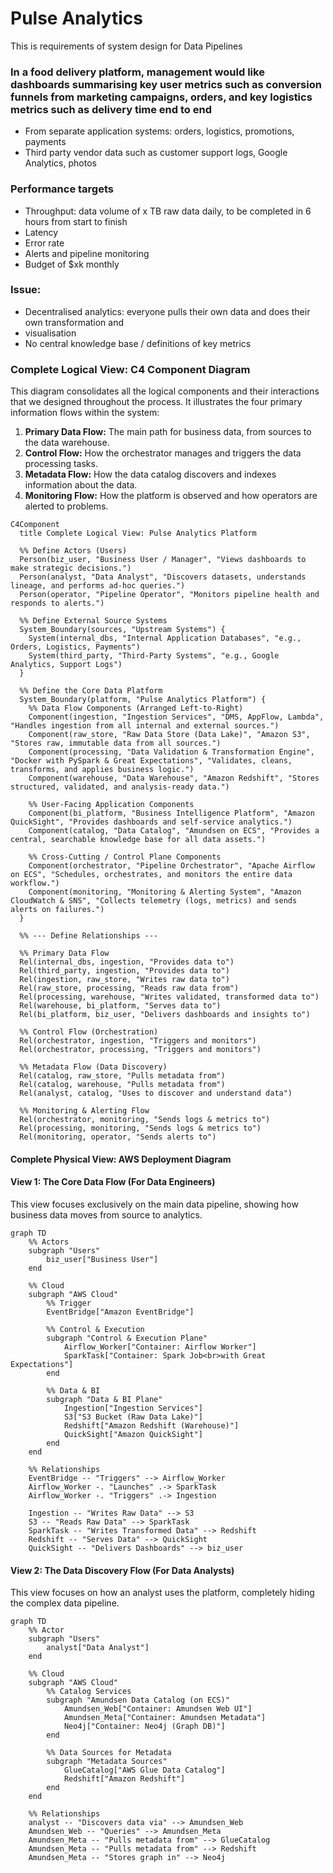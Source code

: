 # Pulse Analytics

This is requirements of system design for Data Pipelines

### In a food delivery platform, management would like dashboards summarising key user metrics such as conversion funnels from marketing campaigns, orders, and key logistics metrics such as delivery time end to end

- From separate application systems: orders, logistics, promotions, payments
- Third party vendor data such as customer support logs, Google Analytics, photos

### Performance targets

- Throughput: data volume of x TB raw data daily, to be completed in 6 hours from start to finish
- Latency
- Error rate
- Alerts and pipeline monitoring
- Budget of $xk monthly

### Issue:

- Decentralised analytics: everyone pulls their own data and does their own transformation and
- visualisation
- No central knowledge base / definitions of key metrics

### **Complete Logical View: C4 Component Diagram**

This diagram consolidates all the logical components and their interactions that we designed throughout the process. It illustrates the four primary information flows within the system:

1.  **Primary Data Flow:** The main path for business data, from sources to the data warehouse.
2.  **Control Flow:** How the orchestrator manages and triggers the data processing tasks.
3.  **Metadata Flow:** How the data catalog discovers and indexes information about the data.
4.  **Monitoring Flow:** How the platform is observed and how operators are alerted to problems.

```mermaid
C4Component
  title Complete Logical View: Pulse Analytics Platform

  %% Define Actors (Users)
  Person(biz_user, "Business User / Manager", "Views dashboards to make strategic decisions.")
  Person(analyst, "Data Analyst", "Discovers datasets, understands lineage, and performs ad-hoc queries.")
  Person(operator, "Pipeline Operator", "Monitors pipeline health and responds to alerts.")

  %% Define External Source Systems
  System_Boundary(sources, "Upstream Systems") {
    System(internal_dbs, "Internal Application Databases", "e.g., Orders, Logistics, Payments")
    System(third_party, "Third-Party Systems", "e.g., Google Analytics, Support Logs")
  }

  %% Define the Core Data Platform
  System_Boundary(platform, "Pulse Analytics Platform") {
    %% Data Flow Components (Arranged Left-to-Right)
    Component(ingestion, "Ingestion Services", "DMS, AppFlow, Lambda", "Handles ingestion from all internal and external sources.")
    Component(raw_store, "Raw Data Store (Data Lake)", "Amazon S3", "Stores raw, immutable data from all sources.")
    Component(processing, "Data Validation & Transformation Engine", "Docker with PySpark & Great Expectations", "Validates, cleans, transforms, and applies business logic.")
    Component(warehouse, "Data Warehouse", "Amazon Redshift", "Stores structured, validated, and analysis-ready data.")

    %% User-Facing Application Components
    Component(bi_platform, "Business Intelligence Platform", "Amazon QuickSight", "Provides dashboards and self-service analytics.")
    Component(catalog, "Data Catalog", "Amundsen on ECS", "Provides a central, searchable knowledge base for all data assets.")

    %% Cross-Cutting / Control Plane Components
    Component(orchestrator, "Pipeline Orchestrator", "Apache Airflow on ECS", "Schedules, orchestrates, and monitors the entire data workflow.")
    Component(monitoring, "Monitoring & Alerting System", "Amazon CloudWatch & SNS", "Collects telemetry (logs, metrics) and sends alerts on failures.")
  }

  %% --- Define Relationships ---

  %% Primary Data Flow
  Rel(internal_dbs, ingestion, "Provides data to")
  Rel(third_party, ingestion, "Provides data to")
  Rel(ingestion, raw_store, "Writes raw data to")
  Rel(raw_store, processing, "Reads raw data from")
  Rel(processing, warehouse, "Writes validated, transformed data to")
  Rel(warehouse, bi_platform, "Serves data to")
  Rel(bi_platform, biz_user, "Delivers dashboards and insights to")

  %% Control Flow (Orchestration)
  Rel(orchestrator, ingestion, "Triggers and monitors")
  Rel(orchestrator, processing, "Triggers and monitors")

  %% Metadata Flow (Data Discovery)
  Rel(catalog, raw_store, "Pulls metadata from")
  Rel(catalog, warehouse, "Pulls metadata from")
  Rel(analyst, catalog, "Uses to discover and understand data")

  %% Monitoring & Alerting Flow
  Rel(orchestrator, monitoring, "Sends logs & metrics to")
  Rel(processing, monitoring, "Sends logs & metrics to")
  Rel(monitoring, operator, "Sends alerts to")
```

#### **Complete Physical View: AWS Deployment Diagram**

#### **View 1: The Core Data Flow (For Data Engineers)**

This view focuses exclusively on the main data pipeline, showing how business data moves from source to analytics.

```mermaid
graph TD
    %% Actors
    subgraph "Users"
        biz_user["Business User"]
    end

    %% Cloud
    subgraph "AWS Cloud"
        %% Trigger
        EventBridge["Amazon EventBridge"]

        %% Control & Execution
        subgraph "Control & Execution Plane"
            Airflow_Worker["Container: Airflow Worker"]
            SparkTask["Container: Spark Job<br>with Great Expectations"]
        end

        %% Data & BI
        subgraph "Data & BI Plane"
            Ingestion["Ingestion Services"]
            S3["S3 Bucket (Raw Data Lake)"]
            Redshift["Amazon Redshift (Warehouse)"]
            QuickSight["Amazon QuickSight"]
        end
    end

    %% Relationships
    EventBridge -- "Triggers" --> Airflow_Worker
    Airflow_Worker -. "Launches" .-> SparkTask
    Airflow_Worker -. "Triggers" .-> Ingestion

    Ingestion -- "Writes Raw Data" --> S3
    S3 -- "Reads Raw Data" --> SparkTask
    SparkTask -- "Writes Transformed Data" --> Redshift
    Redshift -- "Serves Data" --> QuickSight
    QuickSight -- "Delivers Dashboards" --> biz_user
```

#### **View 2: The Data Discovery Flow (For Data Analysts)**

This view focuses on how an analyst uses the platform, completely hiding the complex data pipeline.

```mermaid
graph TD
    %% Actor
    subgraph "Users"
        analyst["Data Analyst"]
    end

    %% Cloud
    subgraph "AWS Cloud"
        %% Catalog Services
        subgraph "Amundsen Data Catalog (on ECS)"
            Amundsen_Web["Container: Amundsen Web UI"]
            Amundsen_Meta["Container: Amundsen Metadata"]
            Neo4j["Container: Neo4j (Graph DB)"]
        end

        %% Data Sources for Metadata
        subgraph "Metadata Sources"
            GlueCatalog["AWS Glue Data Catalog"]
            Redshift["Amazon Redshift"]
        end
    end

    %% Relationships
    analyst -- "Discovers data via" --> Amundsen_Web
    Amundsen_Web -- "Queries" --> Amundsen_Meta
    Amundsen_Meta -- "Pulls metadata from" --> GlueCatalog
    Amundsen_Meta -- "Pulls metadata from" --> Redshift
    Amundsen_Meta -- "Stores graph in" --> Neo4j
```
